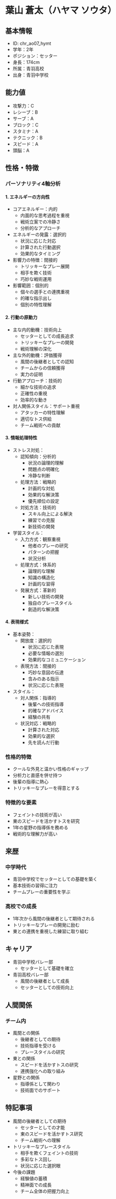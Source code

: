 # 葉山 蒼太（ハヤマ ソウタ）

## 基本情報

- ID: chr_ao07_hymt
- 学年：2年
- ポジション：セッター
- 身長：174cm
- 所属：青羽高校
- 出身：青羽中学校

## 能力値

- 攻撃力：C
- レシーブ：B
- サーブ：A
- ブロック：C
- スタミナ：A
- テクニック：B
- スピード：A
- 頭脳：A

## 性格・特徴

### パーソナリティ4軸分析

#### 1. エネルギーの方向性

- コアエネルギー：内的
  - 内面的な思考過程を重視
  - 戦術立案での冷静さ
  - 分析的なアプローチ
- エネルギーの発露：選択的
  - 状況に応じた対応
  - 計算された行動選択
  - 効果的なタイミング
- 影響力の特徴：間接的
  - トリッキーなプレー展開
  - 相手を欺く技術
  - 巧妙な戦術運用
- 影響範囲：個別的
  - 個々の選手との連携重視
  - 的確な指示出し
  - 個別の特性理解

#### 2. 行動の原動力

- 主な内的動機：技術向上
  - セッターとしての成長追求
  - トリッキーなプレーの開発
  - 戦術理解の深化
- 主な外的動機：評価獲得
  - 風間の後継者としての認知
  - チームからの信頼獲得
  - 実力の証明
- 行動アプローチ：技術的
  - 細かな技術の追求
  - 正確性の重視
  - 効率的な動き
- 対人関係スタイル：サポート重視
  - アタッカーの特性理解
  - 適切なトス供給
  - チーム戦術への貢献

#### 3. 情報処理特性

- ストレス対処：
  - 認知傾向：分析的
    - 状況の論理的理解
    - 問題点の明確化
    - 冷静な判断
  - 処理方法：戦略的
    - 計画的な対処
    - 効果的な解決策
    - 優先順位の設定
  - 対処方法：技術的
    - スキル向上による解決
    - 練習での克服
    - 新技術の開発
- 学習スタイル：
  - 入力方式：観察重視
    - 他者のプレーの研究
    - パターンの把握
    - 状況分析
  - 処理方式：体系的
    - 論理的な理解
    - 知識の構造化
    - 計画的な習得
  - 発展方式：革新的
    - 新しい技術の開発
    - 独自のプレースタイル
    - 創造的な解決策

#### 4. 表現様式

- 基本姿勢：
  - 開放度：選択的
    - 状況に応じた表現
    - 必要な情報の選別
    - 効果的なコミュニケーション
  - 表現方法：間接的
    - 巧妙な意図の伝達
    - 含みのある指示
    - 状況に応じた表現
- スタイル：
  - 対人関係：指導的
    - 後輩への技術指導
    - 的確なアドバイス
    - 経験の共有
  - 状況対応：戦略的
    - 計算された対応
    - 効果的な選択
    - 先を読んだ行動

### 性格的特徴

- クールな外見と温かい性格のギャップ
- 分析力と直感を併せ持つ
- 後輩の指導に熱心
- トリッキーなプレーを得意とする

### 特徴的な要素

- フェイントの技術が高い
- 東のスピードを活かすトスを研究
- 1年の星野の指導係を務める
- 戦術的な理解力が高い

## 来歴

### 中学時代

- 青羽中学校でセッターとしての基礎を築く
- 基本技術の習得に注力
- チームプレーの重要性を学ぶ

### 高校での成長

- 1年次から風間の後継者として期待される
- トリッキーなプレーの開発に励む
- 東との連携を重視した練習に取り組む

## キャリア

- 青羽中学校バレー部
  - セッターとして基礎を確立
- 青羽高校バレー部
  - 風間の後継者として成長
  - セッターとしての技術向上

## 人間関係

### チーム内

- 風間との関係
  - 後継者としての期待
  - 技術指導を受ける
  - プレースタイルの研究
- 東との関係
  - スピードを活かすトスの研究
  - 連携強化への取り組み
- 星野との関係
  - 指導係として関わり
  - 技術面でのサポート

## 特記事項

- 風間の後継者としての期待
  - セッターとしての才能
  - 東のスピードを活かすトス研究
  - チーム戦術への理解
- トリッキーなプレースタイル
  - 相手を欺くフェイントの技術
  - 多彩なトス回し
  - 状況に応じた選択眼
- 今後の課題
  - 経験値の蓄積
  - 精神面での成長
  - チーム全体の把握力向上

